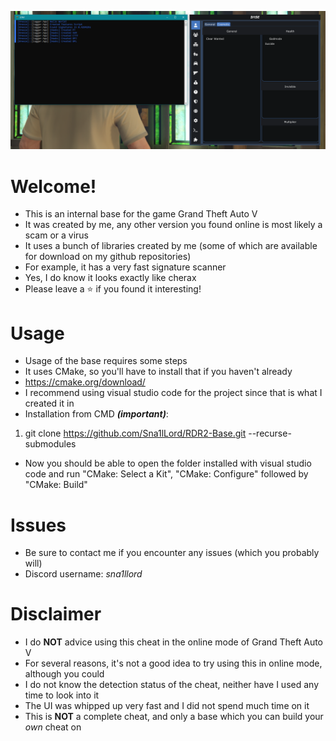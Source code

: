 ![alt text](https://github.com/Sna1lLord/GTA5-Base-Click/blob/main/clickui.png?raw=true)

# Welcome!
- This is an internal base for the game Grand Theft Auto V
- It was created by me, any other version you found online is most likely a scam or a virus
- It uses a bunch of libraries created by me (some of which are available for download on my github repositories)
- For example, it has a very fast signature scanner
- Yes, I do know it looks exactly like cherax
- Please leave a ⭐ if you found it interesting!

# Usage
- Usage of the base requires some steps
- It uses CMake, so you'll have to install that if you haven't already
- https://cmake.org/download/
- I recommend using visual studio code for the project since that is what I created it in
- Installation from CMD ***(important)***:
1. git clone https://github.com/Sna1lLord/RDR2-Base.git --recurse-submodules
- Now you should be able to open the folder installed with visual studio code and run "CMake: Select a Kit", "CMake: Configure" followed by "CMake: Build"

# Issues
- Be sure to contact me if you encounter any issues (which you probably will)
- Discord username: *sna1llord*

# Disclaimer
- I do **NOT** advice using this cheat in the online mode of Grand Theft Auto V
- For several reasons, it's not a good idea to try using this in online mode, although you could
- I do not know the detection status of the cheat, neither have I used any time to look into it
- The UI was whipped up very fast and I did not spend much time on it
- This is **NOT** a complete cheat, and only a base which you can build your *own* cheat on

